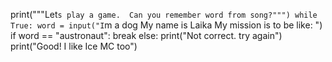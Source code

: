 print("""Let`s play a game. 
  Can you remember word from song?""")
while True:
  word = input("I`m a dog My name is Laika My mission is to be like: ")
  if word == "austronaut":
    break
  else:
    print("Not correct. try again")
print("Good! I like Ice MC too")

